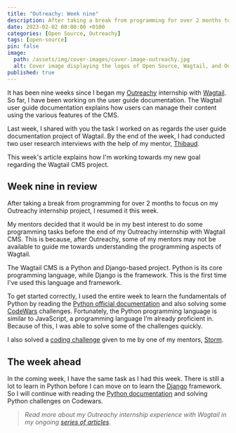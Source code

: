 ```yaml
---
title: "Outreachy: Week nine"
description: After taking a break from programming for over 2 months to focus on my Outreachy internship project, I resumed it this week.
date: 2023-02-02 00:00:00 +0100
categories: [Open Source, Outreachy]
tags: [open-source]
pin: false
image:
  path: /assets/img/cover-images/cover-image-outreachy.jpg
  alt: Cover image displaying the logos of Open Source, Wagtail, and Outreachy.
published: true
---
```


It has been nine weeks since I began my [Outreachy](https://www.outreachy.org/) internship with [Wagtail](https://wagtail.org/). So far, I have been working on the user guide documentation. The Wagtail user guide documentation explains how users can manage their content using the various features of the CMS.

Last week, I shared with you the task I worked on as regards the user guide documentation project of Wagtail. By the end of the week, I had conducted two user research interviews with the help of my mentor, [Thibaud](https://github.com/thibaudcolas).

This week's article explains how I'm working towards my new goal regarding the Wagtail CMS project.

## Week nine in review

After taking a break from programming for over 2 months to focus on my Outreachy internship project, I resumed it this week.

My mentors decided that it would be in my best interest to do some programming tasks before the end of my Outreachy internship with Wagtail CMS. This is because, after Outreachy, some of my mentors may not be available to guide me towards understanding the programming aspects of Wagtail.

The Wagtail CMS is a Python and Django-based project. Python is its core programming language, while Django is the framework. This is the first time I've used this language and framework.

To get started correctly, I used the entire week to learn the fundamentals of Python by reading the [Python official documentation](https://docs.python.org/3/) and also solving some [CodeWars](https://www.codewars.com/) challenges. Fortunately, the Python programming language is similar to JavaScript, a programming language I’m already proficient in. Because of this, I was able to solve some of the challenges quickly.

I also solved a [coding challenge](https://github.com/wagtail/guide/issues/296) given to me by one of my mentors, [Storm](https://github.com/stormheg).

## The week ahead

In the coming week, I have the same task as I had this week. There is still a lot to learn in Python before I can move on to learn the [Django](https://www.djangoproject.com/) framework. So I will continue with reading the [Python documentation](https://docs.python.org/3/) and solving Python challenges on Codewars.

> *Read more about my Outreachy internship experience with Wagtail in my ongoing* [*series of articles*](/categories/outreachy/)*.*